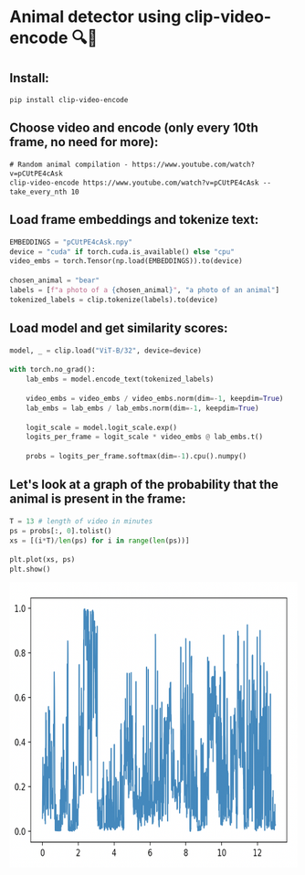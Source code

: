 # Animal detector using clip-video-encode 🔍🦁

## Install:
```
pip install clip-video-encode
```

## Choose video and encode (only every 10th frame, no need for more):
```
# Random animal compilation - https://www.youtube.com/watch?v=pCUtPE4cAsk
clip-video-encode https://www.youtube.com/watch?v=pCUtPE4cAsk --take_every_nth 10
```

## Load frame embeddings and tokenize text:
```python
EMBEDDINGS = "pCUtPE4cAsk.npy"
device = "cuda" if torch.cuda.is_available() else "cpu"
video_embs = torch.Tensor(np.load(EMBEDDINGS)).to(device)

chosen_animal = "bear"
labels = [f"a photo of a {chosen_animal}", "a photo of an animal"]
tokenized_labels = clip.tokenize(labels).to(device)
```

## Load model and get similarity scores:
```python
model, _ = clip.load("ViT-B/32", device=device)

with torch.no_grad():
    lab_embs = model.encode_text(tokenized_labels)

    video_embs = video_embs / video_embs.norm(dim=-1, keepdim=True)
    lab_embs = lab_embs / lab_embs.norm(dim=-1, keepdim=True)

    logit_scale = model.logit_scale.exp()
    logits_per_frame = logit_scale * video_embs @ lab_embs.t()

    probs = logits_per_frame.softmax(dim=-1).cpu().numpy()
```

## Let's look at a graph of the probability that the animal is present in the frame:
```python
T = 13 # length of video in minutes
ps = probs[:, 0].tolist()
xs = [(i*T)/len(ps) for i in range(len(ps))]

plt.plot(xs, ps)
plt.show()
```

<img src="assets/initial_prob_bear.png" height="500" />
